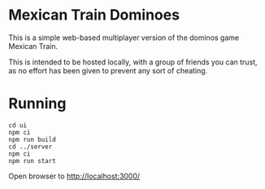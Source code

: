 # Mexican Train Dominoes

This is a simple web-based multiplayer version of the dominos game Mexican Train.

This is intended to be hosted locally, with a group of friends you can trust, as no effort has been given to prevent any sort of cheating.   


# Running

```shell
cd ui
npm ci
npm run build
cd ../server
npm ci
npm run start
```

Open browser to <http://localhost:3000/>

